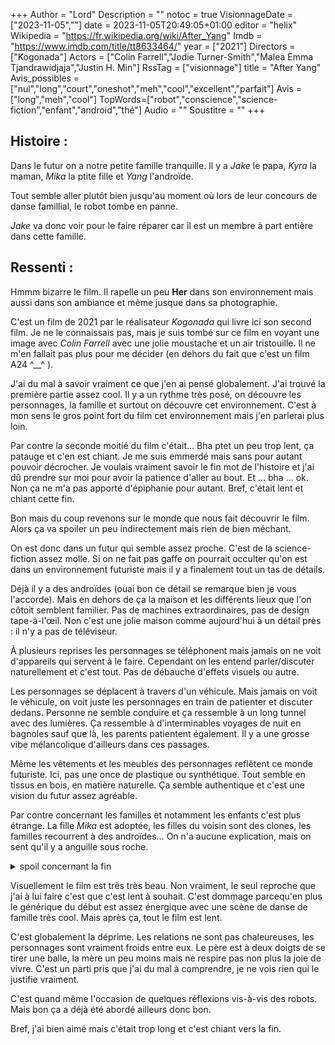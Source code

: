+++
Author = "Lord"
Description = ""
notoc = true
VisionnageDate = ["2023-11-05",""]
date = 2023-11-05T20:49:05+01:00
editor = "helix"
Wikipedia = "https://fr.wikipedia.org/wiki/After_Yang"
Imdb = "https://www.imdb.com/title/tt8633464/"
year = ["2021"]
Directors = ["Kogonada"]
Actors = ["Colin Farrell","Jodie Turner-Smith","Malea Emma Tjandrawidjaja","Justin H. Min"]
RssTag = ["visionnage"]
title = "After Yang"
Avis_possibles = ["nul","long","court","oneshot","meh","cool","excellent","parfait"]
Avis = ["long","meh","cool"] 
TopWords=["robot","conscience","science-fiction","enfant","android","thé"]
Audio = ""
Soustitre = ""
+++
## Histoire : 
Dans le futur on a notre petite famille tranquille.
Il y a *Jake* le papa, *Kyra* la maman, *Mika* la ptite fille et *Yang* l'androïde.

Tout semble aller plutôt bien jusqu'au moment où lors de leur concours de danse famillial, le robot tombe en panne.

*Jake* va donc voir pour le faire réparer car il est un membre à part entière dans cette famille.

## Ressenti :
Hmmm bizarre le film.
Il rapelle un peu **Her** dans son environnement mais aussi dans son ambiance et même jusque dans sa photographie.

C'est un film de 2021 par le réalisateur *Kogonada* qui livre ici son second film.
Je ne le connaissais pas, mais je suis tombé sur ce film en voyant une image avec *Colin Farrell* avec une jolie moustache et un air tristouille.
Il ne m'en fallait pas plus pour me décider (en dehors du fait que c'est un film A24 ^__^ ).

J'ai du mal à savoir vraiment ce que j'en ai pensé globalement.
J'ai trouvé la première partie assez cool.
Il y a un rythme très posé, on découvre les personnages, la famille et surtout on découvre cet environnement.
C'est à mon sens le gros point fort du film cet environnement mais j'en parlerai plus loin.

Par contre la seconde moitié du film c'était…
Bha ptet un peu trop lent, ça patauge et c'en est chiant.
Je me suis emmerdé mais sans pour autant pouvoir décrocher.
Je voulais vraiment savoir le fin mot de l'histoire et j'ai dû prendre sur moi pour avoir la patience d'aller au bout.
Et … bha … ok.
Non ça ne m'a pas apporté d'épiphanie pour autant.
Bref, c'était lent et chiant cette fin.

Bon mais du coup revenons sur le monde que nous fait découvrir le film.
Alors ça va spoiler un peu indirectement mais rien de bien méchant.

On est donc dans un futur qui semble assez proche.
C'est de la science-fiction assez molle.
Si on ne fait pas gaffe on pourrait occulter qu'on est dans un environnement futuriste mais il y a finalement tout un tas de détails.

Déjà il y a des androïdes (ouai bon ce détail se remarque bien je vous l'accorde).
Mais en dehors de ça la maison et les différents lieux que l'on côtoit semblent familier.
Pas de machines extraordinaires, pas de design tape-à-l'œil.
Non c'est une jolie maison comme aujourd'hui à un détail près : il n'y a pas de téléviseur.

À plusieurs reprises les personnages se téléphonent mais jamais on ne voit d'appareils qui servent à le faire.
Cependant on les entend parler/discuter naturellement et c'est tout.
Pas de débauche d'effets visuels ou autre.

Les personnages se déplacent à travers d'un véhicule.
Mais jamais on voit le véhicule, on voit juste les personnages en train de patienter et discuter dedans.
Personne ne semble conduire et ça ressemble à un long tunnel avec des lumières.
Ça ressemble à d'interminables voyages de nuit en bagnoles sauf que là, les parents patientent également.
Il y a une grosse vibe mélancolique d'ailleurs dans ces passages.

Même les vêtements et les meubles des personnages reflêtent ce monde futuriste.
Ici, pas une once de plastique ou synthétique.
Tout semble en tissus en bois, en matière naturelle.
Ça semble authentique et c'est une vision du futur assez agréable.

Par contre concernant les familles et notamment les enfants c'est plus étrange.
La fille *Mika* est adoptée, les filles du voisin sont des clones, les familles recourrent à des androïdes…
On n'a aucune explication, mais on sent qu'il y a anguille sous roche.

<details><summary>spoil concernant la fin</summary>

Bon, donc *Yang* est cassé et le réparateur non officiel y trouve un logiciel espion et il ne sait pas trop quoi en faire.
Il redirige *Jake* vers un de ses contacts qui serait plus à même de s'en démerder.

Le contact en question n'est pas à l'endroit prévu mais dans ce musée des technosapiens il rencontre une personne qui semble à même de l'aider.
Elle lui fourni de quoi visualiser les souvenirs de *Yang*.

Avec cela, *Jake* découvre que son androïde a eu plusieurs vies avant leur famille et qu'il s'agit d'un modèle très particulier introuvable ailleurs.
Il s'avère qu'il aurait la capacité d'éprouver des émotions qui semblent réelles.
Il serait même tombé amoureux d'une humaine.

La conservatrice du musée souhaite récupérer l'androïde pour l'étudier et l'exposer lui et ses souvenirs.
*Jake* préfère y réflêchir avant de donner sa réponse.

(et c'est là que le film patauge pendant 30 minutes)

Après moults discussions et réflexions les parents décident de laisser l'androïde afin que le musée l'étudie mais sans autoriser son exposition.

</details>

Visuellement le film est très très beau.
Non vraiment, le seul reproche que j'ai à lui faire c'est que c'est lent à souhait.
C'est dommage parcequ'en plus le générique du début est assez énergique avec une scène de danse de famille très cool.
Mais après ça, tout le film est lent.

C'est globalement la déprime.
Les relations ne sont pas chaleureuses, les personnages sont vraiment froids entre eux.
Le père est à deux doigts de se tirer une balle, la mère un peu moins mais ne respire pas non plus la joie de vivre.
C'est un parti pris que j'ai du mal à comprendre, je ne vois rien qui le justifie vraiment.

C'est quand même l'occasion de quelques réflexions vis-à-vis des robots.
Mais bon ça a déjà été abordé ailleurs donc bon.

Bref, j'ai bien aimé mais c'était trop long et c'est chiant vers la fin.
